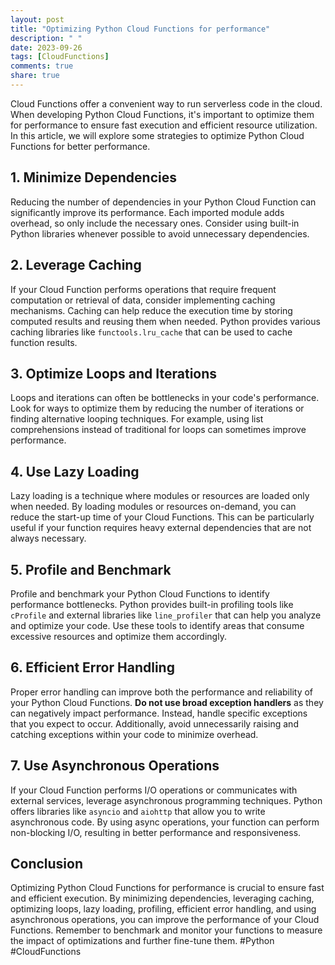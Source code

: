 ```yaml
---
layout: post
title: "Optimizing Python Cloud Functions for performance"
description: " "
date: 2023-09-26
tags: [CloudFunctions]
comments: true
share: true
---
```


Cloud Functions offer a convenient way to run serverless code in the cloud. When developing Python Cloud Functions, it's important to optimize them for performance to ensure fast execution and efficient resource utilization. In this article, we will explore some strategies to optimize Python Cloud Functions for better performance.

## 1. Minimize Dependencies

Reducing the number of dependencies in your Python Cloud Function can significantly improve its performance. Each imported module adds overhead, so only include the necessary ones. Consider using built-in Python libraries whenever possible to avoid unnecessary dependencies.

## 2. Leverage Caching

If your Cloud Function performs operations that require frequent computation or retrieval of data, consider implementing caching mechanisms. Caching can help reduce the execution time by storing computed results and reusing them when needed. Python provides various caching libraries like `functools.lru_cache` that can be used to cache function results.

## 3. Optimize Loops and Iterations

Loops and iterations can often be bottlenecks in your code's performance. Look for ways to optimize them by reducing the number of iterations or finding alternative looping techniques. For example, using list comprehensions instead of traditional for loops can sometimes improve performance.

## 4. Use Lazy Loading

Lazy loading is a technique where modules or resources are loaded only when needed. By loading modules or resources on-demand, you can reduce the start-up time of your Cloud Functions. This can be particularly useful if your function requires heavy external dependencies that are not always necessary.

## 5. Profile and Benchmark

Profile and benchmark your Python Cloud Functions to identify performance bottlenecks. Python provides built-in profiling tools like `cProfile` and external libraries like `line_profiler` that can help you analyze and optimize your code. Use these tools to identify areas that consume excessive resources and optimize them accordingly.

## 6. Efficient Error Handling

Proper error handling can improve both the performance and reliability of your Python Cloud Functions. **Do not use broad exception handlers** as they can negatively impact performance. Instead, handle specific exceptions that you expect to occur. Additionally, avoid unnecessarily raising and catching exceptions within your code to minimize overhead.

## 7. Use Asynchronous Operations

If your Cloud Function performs I/O operations or communicates with external services, leverage asynchronous programming techniques. Python offers libraries like `asyncio` and `aiohttp` that allow you to write asynchronous code. By using async operations, your function can perform non-blocking I/O, resulting in better performance and responsiveness.

## Conclusion

Optimizing Python Cloud Functions for performance is crucial to ensure fast and efficient execution. By minimizing dependencies, leveraging caching, optimizing loops, lazy loading, profiling, efficient error handling, and using asynchronous operations, you can improve the performance of your Cloud Functions. Remember to benchmark and monitor your functions to measure the impact of optimizations and further fine-tune them. #Python #CloudFunctions